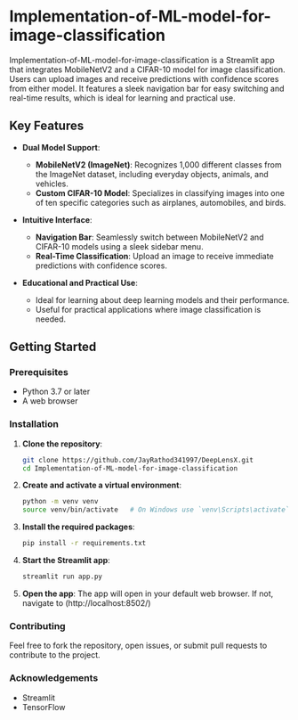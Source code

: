 # Implementation-of-ML-model-for-image-classification
Implementation-of-ML-model-for-image-classification is a Streamlit app that integrates MobileNetV2 and a CIFAR-10 model for image classification. Users can upload images and receive predictions with confidence scores from either model. It features a sleek navigation bar for easy switching and real-time results, which is ideal for learning and practical use.

## Key Features

- **Dual Model Support**:
  - **MobileNetV2 (ImageNet)**: Recognizes 1,000 different classes from the ImageNet dataset, including everyday objects, animals, and vehicles.
  - **Custom CIFAR-10 Model**: Specializes in classifying images into one of ten specific categories such as airplanes, automobiles, and birds.

- **Intuitive Interface**:
  - **Navigation Bar**: Seamlessly switch between MobileNetV2 and CIFAR-10 models using a sleek sidebar menu.
  - **Real-Time Classification**: Upload an image to receive immediate predictions with confidence scores.

- **Educational and Practical Use**:
  - Ideal for learning about deep learning models and their performance.
  - Useful for practical applications where image classification is needed.

## Getting Started

### Prerequisites

- Python 3.7 or later
- A web browser

### Installation

1. **Clone the repository**:
   ```bash
   git clone https://github.com/JayRathod341997/DeepLensX.git
   cd Implementation-of-ML-model-for-image-classification
2. **Create and activate a virtual environment**:
    ```bash
    python -m venv venv
    source venv/bin/activate   # On Windows use `venv\Scripts\activate`
3. **Install the required packages**:
    ```bash
    pip install -r requirements.txt
4. **Start the Streamlit app**:
    ```bash
    streamlit run app.py
5. **Open the app**: 
    The app will open in your default web browser. If not, navigate to (http://localhost:8502/)

### Contributing
  Feel free to fork the repository, open issues, or submit pull requests to contribute to the project.

### Acknowledgements
  - Streamlit
  - TensorFlow
